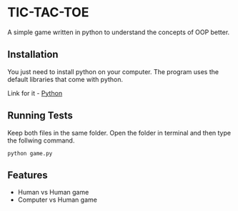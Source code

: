 
# TIC-TAC-TOE

A simple game written in python to understand the concepts of OOP better.


## Installation

You just need to install python on your computer. The program uses the default libraries that come with python.

    
Link for it - [Python](https://www.python.org/downloads/)



## Running Tests

Keep both files in the same folder. Open the folder in terminal and then type the follwing command.

```
python game.py
```


## Features

- Human vs Human game
- Computer vs Human game

